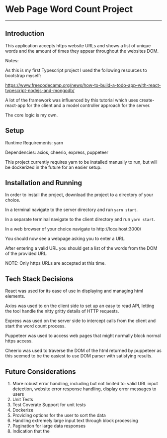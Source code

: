 # Web Page Word Count Project 

----------

## Introduction

This application accepts https website URLs and shows a list of unique words and the amount of times they appear throughout the websites DOM.

Notes:

As this is my first Typescript project I used the following resources to bootstrap myself: 

https://www.freecodecamp.org/news/how-to-build-a-todo-app-with-react-typescript-nodejs-and-mongodb/

A lot of the framework was influenced by this tutorial which uses create-react-app for the client and a model controller approach for the server.

The core logic is my own.

## Setup

Runtime Requirements: yarn

Dependencies: axios, cheerio, express, puppeteer

This project currently requires yarn to be installed manually to run, but will be dockerized in the future for an easier setup.

## Installation and Running

In order to install the project, download the project to a directory of your choice.

In a terminal navigate to the server directory and run `yarn start`.

In a separate terminal navigate to the client directory and run `yarn start`.

In a web browser of your choice navigate to http://localhost:3000/

You should now see a webpage asking you to enter a URL. 

After entering a valid URL you should get a list of the words from the DOM of the provided URL.

NOTE: Only https URLs are accepted at this time.

## Tech Stack Decisions

React was used for its ease of use in displaying and managing html elements.

Axios was used to on the client side to set up an easy to read API, letting the tool handle the nitty gritty details of HTTP requests.

Express was used on the server side to intercept calls from the client and start the word count process.

Puppeteer was used to access web pages that might normally block normal https access.

Cheerio was used to traverse the DOM of the html returned by puppeteer as this seemed to be the easiest to use DOM parser with satisfying results. 

## Future Considerations

1. More robust error handling, including but not limited to: valid URL input detection, website error response handling, display error messages to users
2. Unit Tests
3. Test Coverate Support for unit tests
4. Dockerize
5. Providing options for the user to sort the data
6. Handling extremely large input text through block processing
7. Pagination for large data responses
8. Indication that the 
